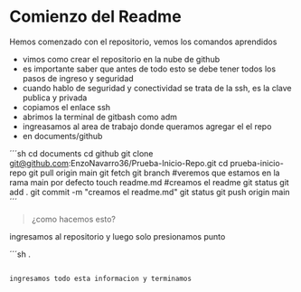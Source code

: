 # Comienzo del Readme

Hemos comenzado con el repositorio, vemos los comandos aprendidos

* vimos como crear el repositorio en la nube de github
* es importante saber que antes de todo esto se debe tener todos los pasos de ingreso y seguridad
* cuando hablo de seguridad y conectividad se trata de la ssh, es la clave publica y privada
* copiamos el enlace ssh
*  abrimos la terminal de gitbash como adm
* ingreasamos al area de trabajo donde queramos agregar el el repo
* en documents/github

´´´sh
    cd documents
    cd github
    git clone git@github.com:EnzoNavarro36/Prueba-Inicio-Repo.git
    cd prueba-inicio-repo
    git pull origin main
    git fetch
    git branch #veremos que estamos en la rama main por defecto
    touch readme.md #creamos el readme
    git status 
    git add .
    git commit -m "creamos el readme.md"
    git status
    git push origin main
´´´

> ¿como hacemos esto?

ingresamos al repositorio y luego solo presionamos punto<br>

´´´sh
    .
```

ingresamos todo esta informacion y terminamos